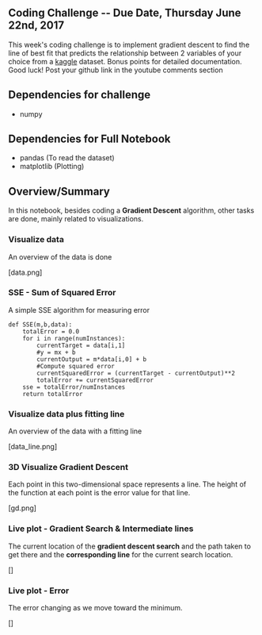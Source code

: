 ## Coding Challenge -- Due Date, Thursday June 22nd, 2017

This week's coding challenge is to implement gradient descent to find the line of best fit that predicts the relationship between
2 variables of your choice from a [kaggle](https://www.kaggle.com/datasets) dataset. Bonus points for detailed documentation. Good luck! Post your github link in the youtube comments section

## Dependencies for challenge

* numpy

## Dependencies for Full Notebook

* pandas (To read the dataset)
* matplotlib (Plotting)

## Overview/Summary

In this notebook, besides coding a **Gradient Descent** algorithm, other tasks are done, mainly related to visualizations.

### Visualize data

An overview of the data is done

[data.png]

### SSE - Sum of Squared Error

A simple SSE algorithm for measuring error

```
def SSE(m,b,data):
    totalError = 0.0
    for i in range(numInstances):
        currentTarget = data[i,1]
        #y = mx + b
        currentOutput = m*data[i,0] + b
        #Compute squared error
        currentSquaredError = (currentTarget - currentOutput)**2
        totalError += currentSquaredError
    sse = totalError/numInstances
    return totalError
```
### Visualize data plus fitting line

An overview of the data with a fitting line

[data_line.png]

### 3D Visualize Gradient Descent 

Each point in this two-dimensional space represents a line. The height of the function at each point is the error value for that line.

[gd.png]

### Live plot - Gradient Search & Intermediate lines

The current location of the **gradient descent search** and the path taken to get there and the **corresponding line** for the current search location. 

[]

### Live plot - Error

The error changing as we move toward the minimum.

[]










